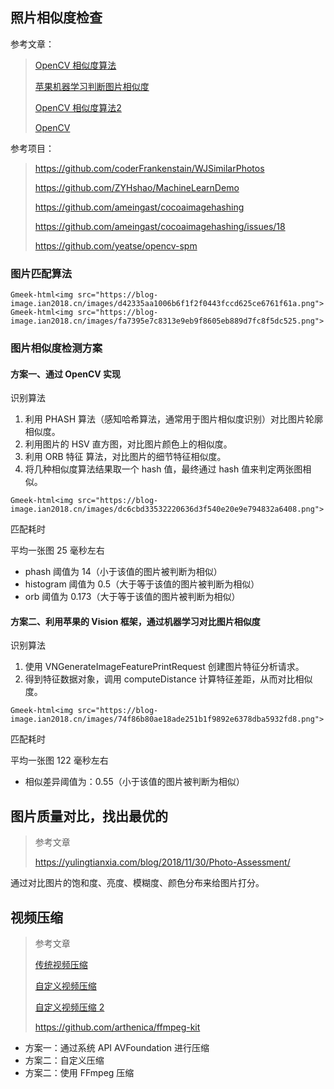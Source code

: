 ## 照片相似度检查

参考文章：
> [OpenCV 相似度算法](https://juejin.cn/post/6969457808378953735)
>
> [苹果机器学习判断图片相似度](https://cloud.tencent.com/developer/article/2277725)
>
> [OpenCV 相似度算法2](https://www.cnblogs.com/yangyuxiaozi/p/7419349.html)
>
> [OpenCV](https://medium.com/@hdpoorna/integrating-opencv-to-your-swift-ios-project-in-xcode-and-working-with-uiimages-4c614e62ac88)

参考项目：
> https://github.com/coderFrankenstain/WJSimilarPhotos
>
> https://github.com/ZYHshao/MachineLearnDemo
>
> https://github.com/ameingast/cocoaimagehashing
>
> https://github.com/ameingast/cocoaimagehashing/issues/18
>
> https://github.com/yeatse/opencv-spm

### 图片匹配算法

`Gmeek-html<img src="https://blog-image.ian2018.cn/images/d42335aa1006b6f1f2f0443fccd625ce6761f61a.png">`
`Gmeek-html<img src="https://blog-image.ian2018.cn/images/fa7395e7c8313e9eb9f8605eb889d7fc8f5dc525.png">`

### 图片相似度检测方案

#### 方案一、通过 OpenCV 实现

识别算法
1. 利用 PHASH 算法（感知哈希算法，通常用于图片相似度识别）对比图片轮廓相似度。
2. 利用图片的 HSV 直方图，对比图片颜色上的相似度。
3. 利用 ORB 特征 算法，对比图片的细节特征相似度。
4. 将几种相似度算法结果取一个 hash 值，最终通过 hash 值来判定两张图相似。

`Gmeek-html<img src="https://blog-image.ian2018.cn/images/dc6cbd33532220636d3f540e20e9e794832a6408.png">`

匹配耗时

平均一张图 25 毫秒左右
- phash 阈值为 14（小于该值的图片被判断为相似）
- histogram 阈值为 0.5（大于等于该值的图片被判断为相似）
- orb 阈值为 0.173（大于等于该值的图片被判断为相似）

#### 方案二、利用苹果的 Vision 框架，通过机器学习对比图片相似度

识别算法
1. 使用 VNGenerateImageFeaturePrintRequest 创建图片特征分析请求。
2. 得到特征数据对象，调用 computeDistance 计算特征差距，从而对比相似度。

`Gmeek-html<img src="https://blog-image.ian2018.cn/images/74f86b80ae18ade251b1f9892e6378dba5932fd8.png">`

匹配耗时

平均一张图 122 毫秒左右
- 相似差异阈值为：0.55（小于该值的图片被判断为相似）

## 图片质量对比，找出最优的

> 参考文章
>
> https://yulingtianxia.com/blog/2018/11/30/Photo-Assessment/

通过对比图片的饱和度、亮度、模糊度、颜色分布来给图片打分。

## 视频压缩

> 参考文章
>
> [传统视频压缩](https://www.jianshu.com/p/35fc959cef17)
>
> [自定义视频压缩](https://mp.weixin.qq.com/s?__biz=MjM5MDI3MjA5MQ%3D%3D&mid=2697267472&idx=2&sn=8260857e7fc9201bad8decaf04b0ebe9&chksm=8376f624b4017f32c18186ac4c30ce3e0a22b2ca3d82089c857d5d7ed4c26e6e433f0ac44e5c&mpshare=1&scene=23&srcid=0904cbU12nkK96nGMZwKCHVf%23rd)
>
> [自定义视频压缩 2](https://blog.csdn.net/cai_huaer/article/details/131572817)
>
> https://github.com/arthenica/ffmpeg-kit

- 方案一：通过系统 API AVFoundation 进行压缩
- 方案二：自定义压缩
- 方案二：使用 FFmpeg 压缩
<!-- ##{"timestamp":1714461540}## -->